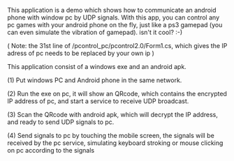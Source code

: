 This application is a demo which shows how to communicate an android phone with window pc by UDP signals. With this app, you can control any pc games with your android phone on the fly, just like a ps3 gamepad (you can even simulate the vibration of gamepad). isn't it cool? :-)


( Note: the 31st line of /pcontrol_pc/pcontrol2.0/Form1.cs, which gives the IP adress of pc needs to be replaced by your own ip )

This application consist of a windows exe and an android apk. 

(1) Put windows PC and Android phone in the same network. 

(2) Run the exe on pc, it will show an QRcode, which contains the encrypted IP address of pc, and start a service to receive UDP broadcast.

(3) Scan the QRcode with android apk, which will decrypt the IP address, and ready to send UDP signals to pc. 

(4) Send signals to pc by touching the mobile screen, the signals will be received by the pc service, simulating keyboard stroking or mouse clicking on pc according to the signals

